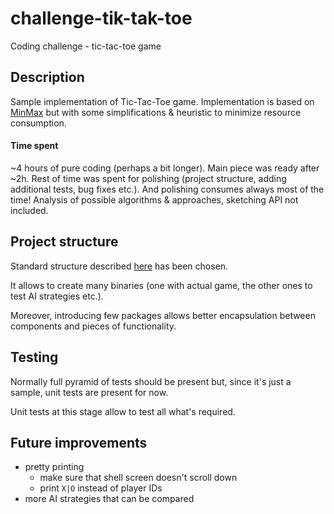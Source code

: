 # challenge-tik-tak-toe
Coding challenge - tic-tac-toe game 

## Description 

Sample implementation of Tic-Tac-Toe game.
Implementation is based on [MinMax](https://www.neverstopbuilding.com/blog/minimax)
but with some simplifications & heuristic to minimize resource consumption.

#### Time spent

~4 hours of pure coding (perhaps a bit longer). Main piece was ready after ~2h. 
Rest of time was spent for polishing (project structure, adding additional tests, bug fixes etc.).
And polishing consumes always most of the time!
Analysis of possible algorithms & approaches, sketching API not included. 

## Project structure

Standard structure described [here](https://github.com/golang-standards/project-layout) has been chosen.

It allows to create many binaries (one with actual game, the other ones to test AI strategies etc.).

Moreover, introducing few packages allows better encapsulation between components and pieces of functionality. 

## Testing

Normally full pyramid of tests should be present but, since it's just a sample, unit tests are present for now.

Unit tests at this stage allow to test all what's required.

## Future improvements

* pretty printing
  * make sure that shell screen doesn't scroll down
  * print `X|O` instead of player IDs
* more AI strategies that can be compared 